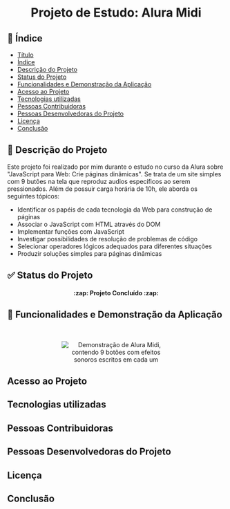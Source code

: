 <h1 align="center">Projeto de Estudo: Alura Midi</h1>

## :bookmark_tabs: Índice 

* [Título](#projeto-de-estudo-alura-midi)
* [Índice](#bookmark_tabs-índice)
* [Descrição do Projeto](#book-descrição-do-projeto)
* [Status do Projeto](#white_check_mark-status-do-projeto)
* [Funcionalidades e Demonstração da Aplicação](#hammer-funcionalidades-e-demonstração-da-aplicação)
* [Acesso ao Projeto](#acesso-ao-projeto)
* [Tecnologias utilizadas](#tecnologias-utilizadas)
* [Pessoas Contribuidoras](#pessoas-contribuidoras)
* [Pessoas Desenvolvedoras do Projeto](#pessoas-desenvolvedoras-do-projeto)
* [Licença](#licença)
* [Conclusão](#conclusão)

## :book: Descrição do Projeto

<p>Este projeto foi realizado por mim durante o estudo no curso da Alura sobre "JavaScript para Web: Crie páginas dinâmicas". Se trata de um site simples com 9 butôes na tela que reproduz audios específicos ao serem pressionados. Além de possuir carga horária de 10h, ele aborda os seguintes tópicos:</p>

* Identificar os papéis de cada tecnologia da Web para construção de páginas
* Associar o JavaScript com HTML através do DOM
* Implementar funções com JavaScript
* Investigar possibilidades de resolução de problemas de código
* Selecionar operadores lógicos adequados para diferentes situações
* Produzir soluções simples para páginas dinâmicas

## :white_check_mark: Status do Projeto

<h4 align="center"> 
    :zap:  Projeto Concluído  :zap:
</h4>

## :hammer: Funcionalidades e Demonstração da Aplicação

<br>
<p align="center">
  <img src="https://user-images.githubusercontent.com/82409462/185419095-dcb58a11-0a98-4fb1-8668-d4e866a31b18.jpg" alt="Demonstração de Alura Midi, contendo 9 botões com efeitos sonoros escritos em cada um" style="max-width: 50%;">
</p>

## Acesso ao Projeto

## Tecnologias utilizadas

## Pessoas Contribuidoras

## Pessoas Desenvolvedoras do Projeto

## Licença

## Conclusão
